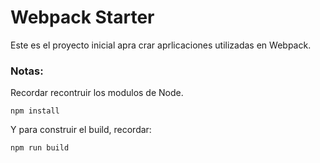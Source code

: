# Webpack Starter

Este es el proyecto inicial apra crar aprlicaciones utilizadas en Webpack.

### Notas:

Recordar recontruir los modulos de Node.
```
npm install
```

Y para construir el build, recordar:
```
npm run build
```
